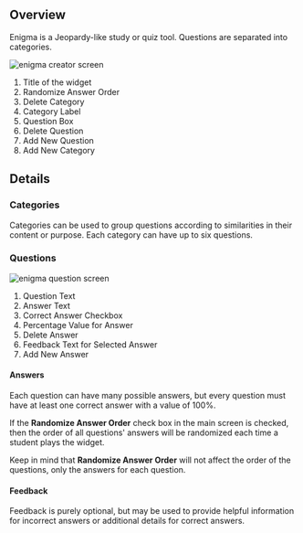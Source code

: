 ## Overview ##

Enigma is a Jeopardy-like study or quiz tool. Questions are separated into categories.

![enigma creator screen]({{BASE_PATH}}/assets/img/create_widget_enigma.png "enigma creator screen")

1. Title of the widget
1. Randomize Answer Order
1. Delete Category
1. Category Label
1. Question Box
1. Delete Question
1. Add New Question
1. Add New Category

## Details ##

### Categories ###

Categories can be used to group questions according to similarities in their content or purpose.  Each category can have up to six questions.

### Questions ###

![enigma question screen]({{BASE_PATH}}/assets/img/create_widget_enigma_question.png "enigma question screen")

1. Question Text
2. Answer Text
3. Correct Answer Checkbox
4. Percentage Value for Answer
5. Delete Answer
6. Feedback Text for Selected Answer
7. Add New Answer

#### Answers ####

Each question can have many possible answers, but every question must have at least one correct answer with a value of 100%.

If the **Randomize Answer Order** check box in the main screen is checked, then the order of all questions' answers will be randomized each time a student plays the widget.

<aside>
	Keep in mind that <strong>Randomize Answer Order</strong> will not affect the order of the questions, only the answers for each question.
</aside>

#### Feedback ####

Feedback is purely optional, but may be used to provide helpful information for incorrect answers or additional details for correct answers.
